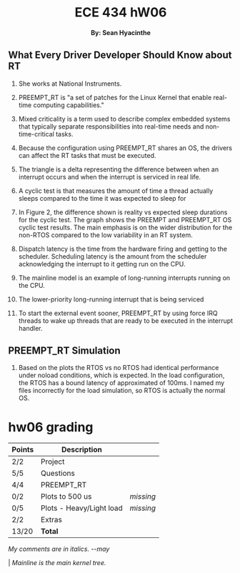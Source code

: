 # <center> ECE 434 hW06

#### <center> By: Sean Hyacinthe

## What Every Driver Developer Should Know about RT

1. She works at National Instruments.

2. PREEMPT_RT is "a set of patches for the Linux Kernel that enable real-time computing capabilities."

3. Mixed criticality is a term used to describe complex embedded systems that typically separate responsibilities into real-time needs and non-time-critical tasks.

4. Because the configuration using PREEMPT_RT shares an OS, the drivers can affect the RT tasks that must be executed.

5. The triangle is a delta representing the difference between when an interrupt occurs and when the interrupt is serviced in real life.

6. A cyclic test is that measures the amount of time a thread actually sleeps compared to the time it was expected to sleep for

7. In Figure 2, the difference shown is reality vs expected sleep durations for the cyclic test. The graph shows the PREEMPT and PREEMPT_RT OS cyclic test results. The main emphasis is on the wider distribution for the non-RTOS compared to the low variability in an RT system.

8. Dispatch latency is the time from the hardware firing and getting to the scheduler. Scheduling latency is the amount from the scheduler acknowledging the interrupt to it getting run on the CPU.

9. The mainline model is an example of long-running interrupts running on the CPU.

10. The lower-priority long-running interrupt that is being serviced
11. To start the external event sooner, PREEMPT_RT by using force IRQ threads to wake up threads that are ready to be executed in the interrupt handler.

## PREEMPT_RT Simulation

1. Based on the plots the RTOS vs no RTOS had identical performance under noload conditions, which is expected. In the load configuration, the RTOS has a bound latency of approximated of 100ms. I named my files incorrectly for the load simulation, so RTOS is actually the normal OS.

# hw06 grading

| Points      | Description | |
| ----------- | ----------- |-|
|  2/2 | Project 
|  5/5 | Questions
|  4/4 | PREEMPT_RT
|  0/2 | Plots to 500 us | *missing*
|  0/5 | Plots - Heavy/Light load | *missing*
|  2/2 | Extras
| 13/20 | **Total**

*My comments are in italics. --may*

 | *Mainline is the main kernel tree.*